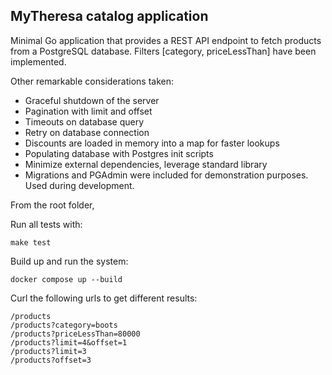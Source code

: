 
## MyTheresa catalog application

Minimal Go application that provides a REST API endpoint to fetch products from a PostgreSQL database. 
Filters [category, priceLessThan] have been implemented. 

Other remarkable considerations taken:

- Graceful shutdown of the server
- Pagination with limit and offset
- Timeouts on database query
- Retry on database connection
- Discounts are loaded in memory into a map for faster lookups
- Populating database with Postgres init scripts
- Minimize external dependencies, leverage standard library
- Migrations and PGAdmin were included for demonstration purposes. Used during development. 

From the root folder, 

Run all tests with:

```
make test
```

Build up and run the system:

```
docker compose up --build
```

Curl the following urls to get different results:

```
/products 
/products?category=boots
/products?priceLessThan=80000
/products?limit=4&offset=1
/products?limit=3
/products?offset=3
```

